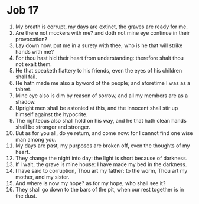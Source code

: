 ﻿# Job 17
1. My breath is corrupt, my days are extinct, the graves are ready for me. 
2. Are there not mockers with me? and doth not mine eye continue in their provocation? 
3. Lay down now, put me in a surety with thee; who is he that will strike hands with me? 
4. For thou hast hid their heart from understanding: therefore shalt thou not exalt them. 
5. He that speaketh flattery to his friends, even the eyes of his children shall fail. 
6. He hath made me also a byword of the people; and aforetime I was as a tabret. 
7. Mine eye also is dim by reason of sorrow, and all my members are as a shadow. 
8. Upright men shall be astonied at this, and the innocent shall stir up himself against the hypocrite. 
9. The righteous also shall hold on his way, and he that hath clean hands shall be stronger and stronger. 
10. But as for you all, do ye return, and come now: for I cannot find one wise man among you. 
11. My days are past, my purposes are broken off, even the thoughts of my heart. 
12. They change the night into day: the light is short because of darkness. 
13. If I wait, the grave is mine house: I have made my bed in the darkness. 
14. I have said to corruption, Thou art my father: to the worm, Thou art my mother, and my sister. 
15. And where is now my hope? as for my hope, who shall see it? 
16. They shall go down to the bars of the pit, when our rest together is in the dust. 
